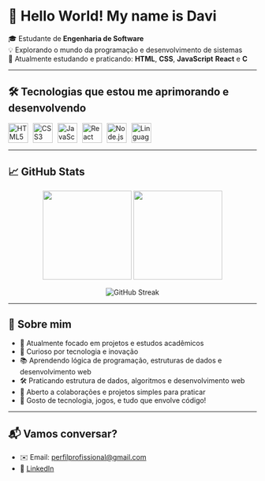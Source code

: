 # 👋 Hello World! My name is Davi

🎓 Estudante de **Engenharia de Software**  
💡 Explorando o mundo da programação e desenvolvimento de sistemas  
🚀 Atualmente estudando e praticando: **HTML**, **CSS**, **JavaScript** **React** e **C**

---

## 🛠️ Tecnologias que estou me aprimorando e desenvolvendo

<div style="display: flex; gap: 10px;">
  <img src="https://cdn.jsdelivr.net/gh/devicons/devicon/icons/html5/html5-original.svg" width="40px" title="HTML5" />
  <img src="https://cdn.jsdelivr.net/gh/devicons/devicon/icons/css3/css3-original.svg" width="40px" title="CSS3" />
  <img src="https://cdn.jsdelivr.net/gh/devicons/devicon/icons/javascript/javascript-original.svg" width="40px" title="JavaScript" />
<img src="https://cdn.jsdelivr.net/gh/devicons/devicon/icons/react/react-original.svg" width="40px" title="React" />
  <img src="https://cdn.jsdelivr.net/gh/devicons/devicon/icons/nodejs/nodejs-original.svg" width="40px" title="Node.js" />
  <img src="https://cdn.jsdelivr.net/gh/devicons/devicon/icons/c/c-original.svg" width="40px" title="Linguagem C" />
</div>

---

## 📈 GitHub Stats

<div align="center">
  <img height="180em" src="https://github-readme-stats.vercel.app/api?username=Davi-Cyber-Security&show_icons=true&theme=tokyonight" />
  <img height="180em" src="https://github-readme-stats.vercel.app/api/top-langs/?username=Davi-Cyber-Security&layout=compact&theme=tokyonight" />
  <br />
</div>

<p align="center">
  <img src="https://github-readme-streak-stats.herokuapp.com?user=Davi-Cyber-Security&theme=tokyonight&date_format=M%20j%5B%2C%20Y%5D" alt="GitHub Streak"/>
</p>


---

## 🌱 Sobre mim

- 🔭 Atualmente focado em projetos e estudos acadêmicos  
- 🧩 Curioso por tecnologia e inovação  
- 📚 Aprendendo lógica de programação, estruturas de dados e desenvolvimento web  
- 🛠️ Praticando estrutura de dados, algoritmos e desenvolvimento web  
- 🤝 Aberto a colaborações e projetos simples para praticar  
- 💬 Gosto de tecnologia, jogos, e tudo que envolve código!

---

## 📬 Vamos conversar?

- ✉️ Email: perfilprofissional@gmail.com  
- 💼 [LinkedIn](https://www.linkedin.com/in/davi-gabriel-1a62a92a5?utm_source=share&utm_campaign=share_via&utm_content=profile&utm_medium=android_app)  
